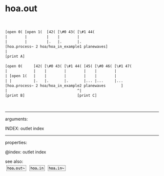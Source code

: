 # hoa.out

```


[open 0( [open 1(  [42( [\#0 43( [\#1 44(
|        |         |    |        |
|        |         |.   |.       |.
[hoa.process~ 2 hoa/hoa_in_example1 planewaves]
|
[print A]

[open 0(     [42( [\#0 43( [\#1 44( [45( [\#0 46( [\#1 47(
|            |    |        |        |    |        |
| [open 1(   |    |        |        |    |        |
| |          |.   |.       |.       |... |...     |...
[hoa.process~ 2 hoa/hoa_in_example2 planewaves       ]
|                                ^|
[print B]                        [print C]

            
```
---
arguments:

INDEX: outlet index<br>

---
properties:

@index: outlet index<br>

see also:<br>
![hoa.out~](img/object_hoa.out~.png)
![hoa.in](img/object_hoa.in.png)
![hoa.in~](img/object_hoa.in~.png)
